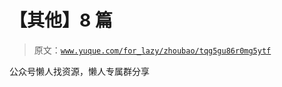 # 【其他】8 篇

> 原文：[`www.yuque.com/for_lazy/zhoubao/tqg5gu86r0mg5ytf`](https://www.yuque.com/for_lazy/zhoubao/tqg5gu86r0mg5ytf)

公众号懒人找资源，懒人专属群分享